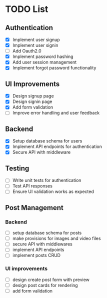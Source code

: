 # TODO List

## Authentication

- [x] Implement user signup
- [x] Implement user signin
- [ ] Add Oauth2.0
- [x] Implement password hashing
- [x] Add user session management
- [x] Implement forgot password functionality

## UI Improvements

- [x] Design signup page
- [x] Design signin page
- [x] Add form validation
- [ ] Improve error handling and user feedback

## Backend

- [x] Setup database schema for users
- [x] Implement API endpoints for authentication
- [x] Secure API with middleware

## Testing

- [ ] Write unit tests for authentication
- [ ] Test API responses
- [ ] Ensure UI validation works as expected

## Post Management

### Backend

- [ ] setup database schema for posts
- [ ] make provisions for images and video files
- [ ] secure API with middlewares
- [ ] implement API endpoints
- [ ] implement posts CRUD

### UI improvements

- [ ] design create post form with preview
- [ ] design post cards for rendering
- [ ] add form validation
